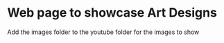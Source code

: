 # Web page to showcase Art Designs
Add the images folder to the youtube folder for the images to show
